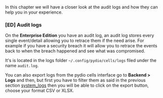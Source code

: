 In this chapter we will have a closer look at the audit logs and how they can help you in your experience.

### [ED] Audit logs

On the **Enterprise Edition** you have an audit log, an audit log stores every single event/detail allowing you to retrace them if the need arise.
For example if you have a security breach it will allow you to retrace the events back to when the breach happened and see what was compromised.

It's is located in the logs folder `~/.config/pydio/cells/logs` filed under the name `audit.log`.

You can also export logs from the pydio cells interface go to **Backend > Logs** and then, but first you have to filter them as said in the previous section [system_logs]()
then you will be able to click on the export button, choose your format CSV or XLSX.
